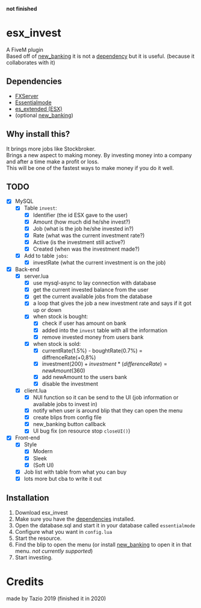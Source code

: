 
**not finished**
# esx_invest
A FiveM plugin <br>
Based off of [new_banking](https://forum.fivem.net/t/release-new-banking-reskin/220487) it is not a [dependency](#dependencies) but it is useful. (because it collaborates with it)

## Dependencies

 - [FXServer](https://docs.fivem.net/server-manual/setting-up-a-server/)
 - [Essentialmode](https://forum.fivem.net/t/release-essentialmode-base/3665)
 - [es_extended (ESX)](https://forum.fivem.net/t/release-esx-base/39881)
 - (optional [new_banking](https://forum.fivem.net/t/release-new-banking-reskin/220487))

## Why install this?
It brings more jobs like Stockbroker. <br>
Brings a new aspect to making money. By investing money into a company and after a time make a profit or loss. <br>
This will be one of the fastest ways to make money if you do it well. <br>

## TODO
 - [x] MySQL
	 - [x] Table `invest`:
		 - [x] Identifier (the id ESX gave to the user)
		 - [x] Amount (how much did he/she invest?)
		 - [x] Job (what is the job he/she invested in?)
		 - [x] Rate (what was the current investment rate?)
		 - [x] Active (is the investment still active?)
		 - [x] Created (when was the investment made?)
	 - [x] Add to table `jobs`:
	 	 - [x] investRate (what the current investment is on the job)
 - [x] Back-end
	 - [x] server.lua
		 - [x] use mysql-async to lay connection with database
		 - [x] get the current invested balance from the user
		 - [x] get the current available jobs from the database
		 - [x] a loop that gives the job a new investment rate and says if it got up or down
		 - [x] when stock is bought: 
			 - [x] check if user has amount on bank
			 - [x] added into the `invest` table with all the information
			 - [x] remove invested money from users bank
		 - [x] when stock is sold:
			 - [x] currentRate(1.5%) - boughtRate(0.7%) = diffrenceRate(+0,8%)
			 - [x] investment($200) + investment*(differenceRate) = newAmount($360)
			 - [x] add newAmount to the users bank
			 - [x] disable the investment
	 - [x] client.lua
		 - [x] NUI function so it can be send to the UI (job information or available jobs to invest in)
		 - [x] notify when user is around blip that they can open the menu
		 - [x] create blips from config file
		 - [x] new_banking button callback
		 - [x] UI bug fix (on resource stop `closeUI()`)
 - [x] Front-end
	 - [x] Style
		 - [x] Modern
		 - [x] Sleek
		 - [x] (Soft UI)
	- [x] Job list with table from what you can buy
	- [x] lots more but cba to write it out

## Installation
1. Download esx_invest
2. Make sure you have the [dependencies](#dependencies) installed.
3. Open the database.sql and start it in your database called `essentialmode`
4. Configure what you want in `config.lua`
5. Start the resource.
6. Find the blip to open the menu (or install [new_banking](https://forum.fivem.net/t/release-new-banking-reskin/220487) to open it in that menu. *not currently supported*)
7. Start investing.

# Credits
made by Tazio 2019 (finished it in 2020)
